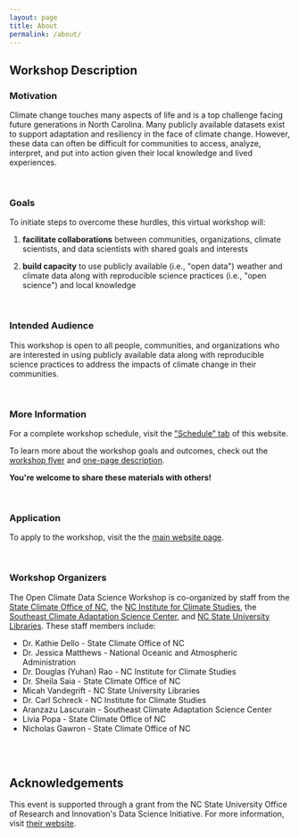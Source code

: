 ```yaml
---
layout: page
title: About
permalink: /about/
---
```


## Workshop Description

### Motivation 

Climate change touches many aspects of life and is a top challenge facing future generations in North Carolina. Many publicly available datasets exist to support adaptation and resiliency in the face of climate change. However, these data can often be difficult for communities to access, analyze, interpret, and put into action given their local knowledge and lived experiences. 

<br>

### Goals

To initiate steps to overcome these hurdles, this virtual workshop will:

1. **facilitate collaborations** between communities, organizations, climate scientists, and data scientists with shared goals and interests

2. **build capacity** to use publicly available (i.e., "open data") weather and climate data along with reproducible science practices (i.e., "open science") and local knowledge

<br>

### Intended Audience

This workshop is open to all people, communities, and organizations who are interested in using publicly available data along with reproducible science practices to address the impacts of climate change in their communities.

<br>

### More Information 

For a complete workshop schedule, visit the ["Schedule" tab](https://open-climate-data-science.github.io/schedule/) of this website.

To learn more about the workshop goals and outcomes, check out the [workshop flyer](https://drive.google.com/file/d/1Ce-ri0LfepnLp07Pm1ImxMhdXzZhsy5Y/view?usp=sharing) and [one-page description](https://drive.google.com/file/d/1KrNhi-RCcy4fvWX80KPB2aAxryM3lEw_/view?usp=sharing).

**You're welcome to share these materials with others!**

<br>

### Application

To apply to the workshop, visit the the [main website page](https://go.ncsu.edu/open-climate-data).

<br>

### Workshop Organizers

The Open Climate Data Science Workshop is co-organized by staff from the [State Climate Office of NC](https://climate.ncsu.edu), the [NC Institute for Climate Studies](https://ncics.org/), the [Southeast Climate Adaptation Science Center](https://secasc.ncsu.edu/), and [NC State University Libraries](https://www.lib.ncsu.edu/). These staff members include:

* Dr. Kathie Dello - State Climate Office of NC
* Dr. Jessica Matthews - National Oceanic and Atmospheric Administration
* Dr. Douglas (Yuhan) Rao - NC Institute for Climate Studies
* Dr. Sheila Saia - State Climate Office of NC
* Micah Vandegrift - NC State University Libraries
* Dr. Carl Schreck - NC Institute for Climate Studies
* Aranzazu Lascurain - Southeast Climate Adaptation Science Center
* Livia Popa - State Climate Office of NC
* Nicholas Gawron - State Climate Office of NC

<br>
<br>

## Acknowledgements

This event is supported through a grant from the NC State University Office of Research and Innovation's Data Science Initiative. For more information, visit [their website](https://research.ncsu.edu/dsi/internal-funding/).